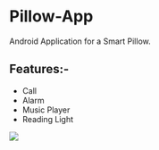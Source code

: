 # Pillow-App
Android Application for a Smart Pillow.

## Features:-
-	Call
-	Alarm
-	Music Player
-	Reading Light


![](images/alarm.jpeg)
